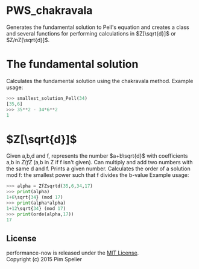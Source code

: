 # PWS_chakravala
Generates the fundamental solution to Pell's equation and creates a class and several functions for performing calculations in $Z[\sqrt{d}]$ or $Z/nZ[\sqrt{d}]$.

# The fundamental solution
Calculates the fundamental solution using the chakravala method.
Example usage:
```python
>>> smallest_solution_Pell(34)
[35,6]
>>> 35**2 - 34*6**2
1
```

# $Z[\sqrt{d}]$
Given a,b,d and f, represents the number $a+b\sqrt{d}$ with coefficients a,b in $Z/fZ$ (a,b in Z if f isn't given).
Can multiply and add two numbers with the same d and f.
Prints a given number.
Calculates the order of a solution mod f: the smallest power such that f divides the b-value
Example usage:
```python
>>> alpha = ZfZsqrtd(35,6,34,17)
>>> print(alpha)
1+6\sqrt{34} (mod 17)
>>> print(alpha*alpha)
1+12\sqrt{34} (mod 17)
>>> print(orde(alpha,17))
17
```


## License

performance-now is released under the [MIT License](http://opensource.org/licenses/MIT).  
Copyright (c) 2015 Pim Spelier
